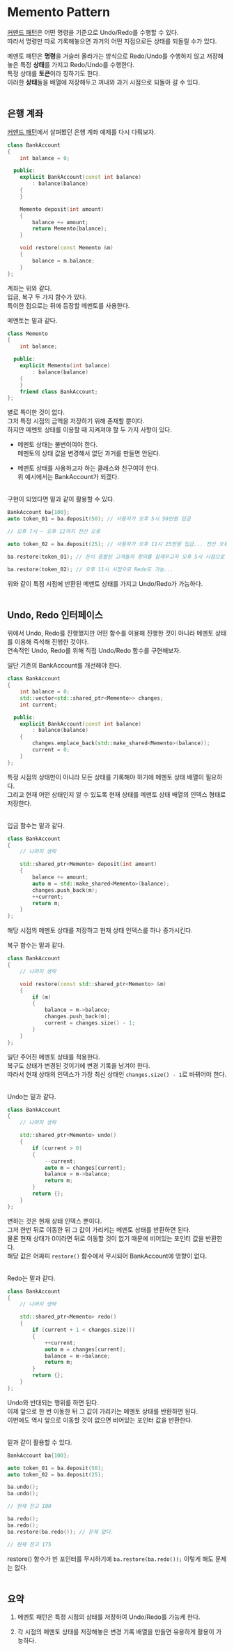 # Memento Pattern   

[커맨드 패턴](https://github.com/tongmon/fundamental-practice/blob/master/Programming%20Pattern/Behavioral%20Pattern/Command.md)은 어떤 명령을 기준으로 Undo/Redo를 수행할 수 있다.  
따라서 명령만 따로 기록해놓으면 과거의 어떤 지점으로든 상태를 되돌릴 수가 있다.  

메멘토 패턴은 **명령**을 거슬러 올라가는 방식으로 Redo/Undo를 수행하지 않고 저장해놓은 특정 **상태**를 가지고 Redo/Undo를 수행한다.  
특정 상태를 **토큰**이라 칭하기도 한다.  
이러한 **상태**들을 배열에 저장해두고 꺼내와 과거 시점으로 되돌아 갈 수 있다.  
&nbsp;  

## 은행 계좌  

[커맨드 패턴](https://github.com/tongmon/fundamental-practice/blob/master/Programming%20Pattern/Behavioral%20Pattern/Command.md)에서 살펴봤던 은행 계좌 예제를 다시 다뤄보자.  
```c++
class BankAccount
{
    int balance = 0;

  public:
    explicit BankAccount(const int balance)
        : balance(balance)
    {
    }

    Memento deposit(int amount)
    {
        balance += amount;
        return Memento{balance};
    }

    void restore(const Memento &m)
    {
        balance = m.balance;
    }
};
```
계좌는 위와 같다.  
입금, 복구 두 가지 함수가 있다.  
특이한 점으로는 뒤에 등장할 메멘토를 사용한다.  

메멘토는 밑과 같다.  
```c++
class Memento
{
    int balance;

  public:
    explicit Memento(int balance)
        : balance(balance)
    {
    }
    friend class BankAccount;
};
```
별로 특이한 것이 없다.  
그저 특정 시점의 금액을 저장하기 위해 존재할 뿐이다.  
하지만 메멘토 상태를 이용할 때 지켜져야 할 두 가지 사항이 있다.  

- 메멘토 상태는 불변이여야 한다.  
    메멘토의 상태 값을 변경해서 없던 과거를 만들면 안된다.  
  
- 메멘토 상태를 사용하고자 하는 클래스와 친구여야 한다.  
    위 예시에서는 BankAccount가 되겠다.  
&nbsp;  

구현이 되었다면 밑과 같이 활용할 수 있다.  
```c++
BankAccount ba{100};
auto token_01 = ba.deposit(50); // 사용자가 오후 5시 50만원 입금

// 오후 7시 ~ 오후 12까지 전산 오류

auto token_02 = ba.deposit(25); // 사용자가 오후 11시 25만원 입금... 전산 오류 중이라 돈이 증발...?

ba.restore(token_01); // 돈이 증발된 고객들의 항의를 잠재우고자 오후 5시 시점으로 Undo

ba.restore(token_02); // 오후 11시 시점으로 Redo도 가능...
```
위와 같이 특점 시점에 반환된 메멘토 상태를 가지고 Undo/Redo가 가능하다.  
&nbsp;  

## Undo, Redo 인터페이스  

위에서 Undo, Redo를 진행했지만 어떤 함수를 이용해 진행한 것이 아니라 메멘토 상태를 이용해 즉석해 진행한 것이다.  
연속적인 Undo, Redo를 위해 직접 Undo/Redo 함수를 구현해보자.  

일단 기존의 BankAccount를 개선해야 한다.  
```c++
class BankAccount
{
    int balance = 0;
    std::vector<std::shared_ptr<Memento>> changes;
    int current;

  public:
    explicit BankAccount(const int balance)
        : balance(balance)
    {
        changes.emplace_back(std::make_shared<Memento>(balance));
        current = 0;
    }
};
```
특정 시점의 상태만이 아니라 모든 상태를 기록해야 하기에 메멘토 상태 배열이 필요하다.  
그리고 현재 어떤 상태인지 알 수 있도록 현재 상태를 메멘토 상태 배열의 인덱스 형태로 저장한다.  
&nbsp;  

입금 함수는 밑과 같다.  
```c++
class BankAccount
{   
    // 나머지 생략 

    std::shared_ptr<Memento> deposit(int amount)
    {
        balance += amount;
        auto m = std::make_shared<Memento>(balance);
        changes.push_back(m);
        ++current;
        return m;
    }
};
```
해당 시점의 메멘토 상태를 저장하고 현재 상태 인덱스를 하나 증가시킨다.  

복구 함수는 밑과 같다.  
```c++
class BankAccount
{
    // 나머지 생략 

    void restore(const std::shared_ptr<Memento> &m)
    {
        if (m)
        {
            balance = m->balance;
            changes.push_back(m);
            current = changes.size() - 1;
        }
    }
};
```
일단 주어진 메멘토 상태를 적용한다.  
복구도 상태가 변경된 것이기에 변경 기록을 남겨야 한다.  
따라서 현재 상태의 인덱스가 가장 최신 상태인 ```changes.size() - 1```로 바뀌어야 한다.  
&nbsp;  

Undo는 밑과 같다.  
```c++
class BankAccount
{    
    // 나머지 생략 

    std::shared_ptr<Memento> undo()
    {
        if (current > 0)
        {
            --current;
            auto m = changes[current];
            balance = m->balance;
            return m;
        }
        return {};
    }
};
```
변하는 것은 현재 상태 인덱스 뿐이다.  
그저 한번 뒤로 이동한 뒤 그 값이 가리키는 메멘토 상태를 반환하면 된다.  
물론 현재 상태가 0이라면 뒤로 이동할 것이 없기 때문에 비어있는 포인터 값을 반환한다.  
해당 값은 어짜피 ```restore()``` 함수에서 무시되어 BankAccount에 영향이 없다.  
&nbsp;  

Redo는 밑과 같다.  
```c++
class BankAccount
{
    // 나머지 생략 

    std::shared_ptr<Memento> redo()
    {
        if (current + 1 < changes.size())
        {
            ++current;
            auto m = changes[current];
            balance = m->balance;
            return m;
        }
        return {};
    }
};
```
Undo와 반대되는 행위를 하면 된다.  
이제 앞으로 한 번 이동한 뒤 그 값이 가리키는 메멘토 상태를 반환하면 된다.  
이번에도 역시 앞으로 이동할 것이 없으면 비어있는 포인터 값을 반환한다.  
&nbsp;  

밑과 같이 활용할 수 있다.  
```c++
BankAccount ba{100};

auto token_01 = ba.deposit(50);
auto token_02 = ba.deposit(25);

ba.undo();
ba.undo();

// 현재 잔고 100

ba.redo();
ba.redo();
ba.restore(ba.redo()); // 문제 없다.  

// 현재 잔고 175
```
restore() 함수가 빈 포인터를 무시하기에 ```ba.restore(ba.redo());``` 이렇게 해도 문제는 없다.  
&nbsp;  

## 요약  

1. 메멘토 패턴은 특정 시점의 상태를 저장하여 Undo/Redo를 가능케 한다.  

2. 각 시점의 메멘토 상태를 저장해놓은 변경 기록 배열을 만들면 유용하게 활용이 가능하다.  
